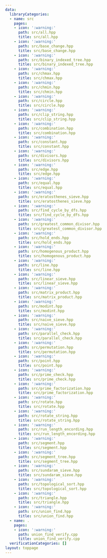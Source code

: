 ```yaml
---
data:
  libraryCategories:
  - name: src
    pages:
    - icon: ':warning:'
      path: src/all.hpp
      title: src/all.hpp
    - icon: ':warning:'
      path: src/base_change.hpp
      title: src/base_change.hpp
    - icon: ':warning:'
      path: src/binary_indexed_tree.hpp
      title: src/binary_indexed_tree.hpp
    - icon: ':warning:'
      path: src/chmax.hpp
      title: src/chmax.hpp
    - icon: ':warning:'
      path: src/chmin.hpp
      title: src/chmin.hpp
    - icon: ':warning:'
      path: src/circle.hpp
      title: src/circle.hpp
    - icon: ':warning:'
      path: src/clip_string.hpp
      title: src/clip_string.hpp
    - icon: ':warning:'
      path: src/combination.hpp
      title: src/combination.hpp
    - icon: ':warning:'
      path: src/constant.hpp
      title: src/constant.hpp
    - icon: ':warning:'
      path: src/divisors.hpp
      title: src/divisors.hpp
    - icon: ':warning:'
      path: src/edge.hpp
      title: src/edge.hpp
    - icon: ':warning:'
      path: src/equal.hpp
      title: src/equal.hpp
    - icon: ':warning:'
      path: src/eratosthenes_sieve.hpp
      title: src/eratosthenes_sieve.hpp
    - icon: ':warning:'
      path: src/find_cycle_by_dfs.hpp
      title: src/find_cycle_by_dfs.hpp
    - icon: ':warning:'
      path: src/greatest_common_divisor.hpp
      title: src/greatest_common_divisor.hpp
    - icon: ':warning:'
      path: src/hold_ends.hpp
      title: src/hold_ends.hpp
    - icon: ':warning:'
      path: src/homogenous_product.hpp
      title: src/homogenous_product.hpp
    - icon: ':warning:'
      path: src/line.hpp
      title: src/line.hpp
    - icon: ':warning:'
      path: src/linear_sieve.hpp
      title: src/linear_sieve.hpp
    - icon: ':warning:'
      path: src/matrix_product.hpp
      title: src/matrix_product.hpp
    - icon: ':warning:'
      path: src/modint.hpp
      title: src/modint.hpp
    - icon: ':warning:'
      path: src/naive_sieve.hpp
      title: src/naive_sieve.hpp
    - icon: ':warning:'
      path: src/parallel_check.hpp
      title: src/parallel_check.hpp
    - icon: ':warning:'
      path: src/permutation.hpp
      title: src/permutation.hpp
    - icon: ':warning:'
      path: src/point.hpp
      title: src/point.hpp
    - icon: ':warning:'
      path: src/prime_check.hpp
      title: src/prime_check.hpp
    - icon: ':warning:'
      path: src/prime_factorization.hpp
      title: src/prime_factorization.hpp
    - icon: ':warning:'
      path: src/rotate.hpp
      title: src/rotate.hpp
    - icon: ':warning:'
      path: src/rotate_string.hpp
      title: src/rotate_string.hpp
    - icon: ':warning:'
      path: src/run_length_encording.hpp
      title: src/run_length_encording.hpp
    - icon: ':warning:'
      path: src/segment.hpp
      title: src/segment.hpp
    - icon: ':warning:'
      path: src/segment_tree.hpp
      title: src/segment_tree.hpp
    - icon: ':warning:'
      path: src/sundaram_sieve.hpp
      title: src/sundaram_sieve.hpp
    - icon: ':warning:'
      path: src/topological_sort.hpp
      title: src/topological_sort.hpp
    - icon: ':warning:'
      path: src/triangle.hpp
      title: src/triangle.hpp
    - icon: ':warning:'
      path: src/union_find.hpp
      title: src/union_find.hpp
  - name: .
    pages:
    - icon: ':warning:'
      path: union_find_verify.cpp
      title: union_find_verify.cpp
  verificationCategories: []
layout: toppage
---
```

